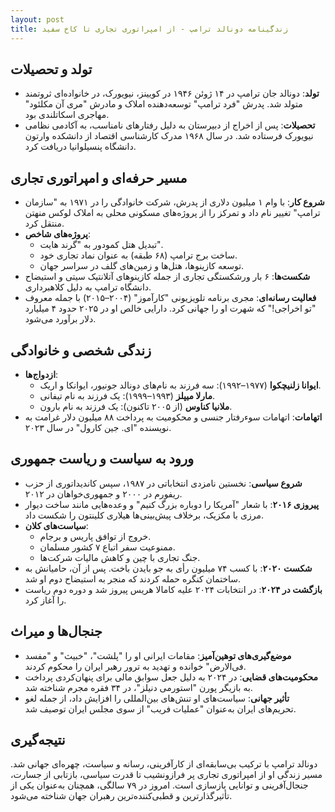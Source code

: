 ```yaml
---
layout: post
title: زندگینامه دونالد ترامپ - از امپراتوری تجاری تا کاخ سفید
---
```


## تولد و تحصیلات
- **تولد**: دونالد جان ترامپ در ۱۴ ژوئن ۱۹۴۶ در کویینز، نیویورک، در خانواده‌ای ثروتمند متولد شد. پدرش "فرد ترامپ" توسعه‌دهنده املاک و مادرش "مری آن مکلئود" مهاجری اسکاتلندی بود.
- **تحصیلات**: پس از اخراج از دبیرستان به دلیل رفتارهای نامناسب، به آکادمی نظامی نیویورک فرستاده شد. در سال ۱۹۶۸ مدرک کارشناسی اقتصاد از دانشکده وارتون دانشگاه پنسیلوانیا دریافت کرد.

## مسیر حرفه‌ای و امپراتوری تجاری
- **شروع کار**: با وام ۱ میلیون دلاری از پدرش، شرکت خانوادگی را در ۱۹۷۱ به "سازمان ترامپ" تغییر نام داد و تمرکز را از پروژه‌های مسکونی محلی به املاک لوکس منهتن منتقل کرد.
- **پروژه‌های شاخص**:
  - تبدیل هتل کمودور به "گرند هایت".
  - ساخت برج ترامپ (۶۸ طبقه) به عنوان نماد تجاری خود.
  - توسعه کازینوها، هتل‌ها و زمین‌های گلف در سراسر جهان.
- **شکست‌ها**: ۶ بار ورشکستگی تجاری از جمله کازینوهای آتلانتیک سیتی و استیضاح دانشگاه ترامپ به دلیل کلاهبرداری.
- **فعالیت رسانه‌ای**: مجری برنامه تلویزیونی "کارآموز" (۲۰۰۴–۲۰۱۵) با جمله معروف "تو اخراجی!" که شهرت او را جهانی کرد. دارایی خالص او در ۲۰۲۵ حدود ۴ میلیارد دلار برآورد می‌شود.

## زندگی شخصی و خانوادگی
- **ازدواج‌ها**:
  - **ایوانا زلنیچکوا** (۱۹۷۷–۱۹۹۲): سه فرزند به نام‌های دونالد جونیور، ایوانکا و اریک.
  - **مارلا میپلز** (۱۹۹۳–۱۹۹۹): یک فرزند به نام تیفانی.
  - **ملانیا کناوس** (از ۲۰۰۵ تاکنون): یک فرزند به نام بارون.
- **اتهامات**: اتهامات سوءرفتار جنسی و محکومیت به پرداخت ۸۸ میلیون دلار غرامت به نویسنده "ای. جین کارول" در سال ۲۰۲۳.

## ورود به سیاست و ریاست جمهوری
- **شروع سیاسی**: نخستین نامزدی انتخاباتی در ۱۹۸۷، سپس کاندیداتوری از حزب ریفورم در ۲۰۰۰ و جمهوری‌خواهان در ۲۰۱۲.
- **پیروزی ۲۰۱۶**: با شعار "آمریکا را دوباره بزرگ کنیم" و وعده‌هایی مانند ساخت دیوار مرزی با مکزیک، برخلاف پیش‌بینی‌ها هیلاری کلینتون را شکست داد.
- **سیاست‌های کلان**:
  - خروج از توافق پاریس و برجام.
  - ممنوعیت سفر اتباع ۷ کشور مسلمان.
  - جنگ تجاری با چین و کاهش مالیات شرکت‌ها.
- **شکست ۲۰۲۰**: با کسب ۷۴ میلیون رأی به جو بایدن باخت. پس از آن، حامیانش به ساختمان کنگره حمله کردند که منجر به استیضاح دوم او شد.
- **بازگشت در ۲۰۲۴**: در انتخابات ۲۰۲۴ علیه کامالا هریس پیروز شد و دوره دوم ریاست را آغاز کرد.

## جنجال‌ها و میراث
- **موضع‌گیری‌های توهین‌آمیز**: مقامات ایرانی او را "پلشت"، "خبیث" و "مفسد فی‌الارض" خوانده و تهدید به ترور رهبر ایران را محکوم کردند.
- **محکومیت‌های قضایی**: در ۲۰۲۴ به دلیل جعل سوابق مالی برای پنهان‌کردی پرداخت به بازیگر پورن "استورمی دنیلز"، در ۳۴ فقره مجرم شناخته شد.
- **تأثیر جهانی**: سیاست‌های او تنش‌های بین‌المللی را افزایش داد، از جمله لغو تحریم‌های ایران به‌عنوان "عملیات فریب" از سوی مجلس ایران توصیف شد.

## نتیجه‌گیری
دونالد ترامپ با ترکیب بی‌سابقه‌ای از کارآفرینی، رسانه و سیاست، چهره‌ای جهانی شد. مسیر زندگی او از امپراتوری تجاری پر فرازونشیب تا قدرت سیاسی، بازتابی از جسارت، جنجال‌آفرینی و توانایی بازسازی است. امروز در ۷۹ سالگی، همچنان به‌عنوان یکی از تأثیرگذارترین و قطبی‌کننده‌ترین رهبران جهان شناخته می‌شود.
